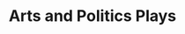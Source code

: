 ---
title: "Arts and Politics Plays"
description: ''
tech: ['wordpress','elementor']
url: "https://www.artsandpoliticsplays.com/"
category: "branding"
---